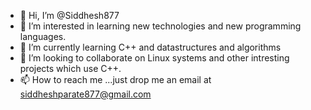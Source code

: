 - 👋 Hi, I’m @Siddhesh877
- 👀 I’m interested in learning new technologies and new programming languages.
- 🌱 I’m currently learning C++ and datastructures and algorithms
- 💞️ I’m looking to collaborate on Linux systems and other intresting projects which use C++.
- 📫 How to reach me ...just drop me an email at siddheshparate877@gmail.com

<!---
Siddhesh877/Siddhesh877 is a ✨ special ✨ repository because its `README.md` (this file) appears on your GitHub profile.
You can click the Preview link to take a look at your changes.
--->
